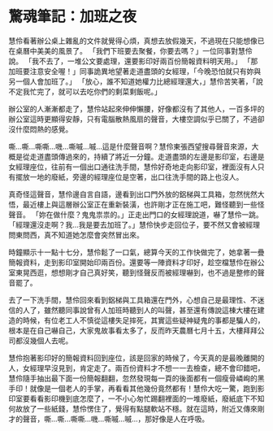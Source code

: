# 驚魂筆記：加班之夜
										 
慧伶看著辦公桌上雜亂的文件就覺得心煩，真想去放假幾天，不過現在只能想像已在桌曆中美美的風景了。
「我們下班要去聚餐，你要去嗎？」一位同事對慧伶說。
「我不去了，一堆公文要處理，還要影印好兩百份簡報資料明天用。」
「那加班要注意安全喔！」同事詭異地望著走道盡頭的女經理，「今晚恐怕就只有妳與另一個人會加班了。」
「放心，誰不知道她權力比總經理還大，」慧伶苦笑著，「說不定我忙完了，就可以去吃你們的剩菜剩飯呢。」

辦公室的人漸漸都走了，慧伶站起來伸伸懶腰，好像都沒有了其他人，一百多坪的辦公室這時更顯得安靜，只有電腦散熱風扇的聲音，大樓空調似乎已關了，不過卻沒什麼悶熱的感覺。

嘶...嘶...嘶嘶...嘰...嘶嘁...嘁...這是什麼聲音啊？慧伶東張西望搜尋聲音來源，大概是從走道盡頭傳過來的，持續了將近一分鐘。走道盡頭的左邊是影印室，右邊是女經理座位，往前有一個出口通往洗手間，慧伶好奇地走向影印室，裡面沒有人只有擺放一地的廢紙，旁邊的經理座位是空著，出口往洗手間的路上也沒人。

真奇怪這聲音，慧伶邊自言自語，邊看到出口門外放的鋁梯與工具箱，忽然恍然大悟，最近樓上與這層辦公室正在重新裝潢，也許剛才正在施工吧，難怪聽到一些怪聲音。
「妳在做什麼？鬼鬼祟祟的。」正走出門口的女經理說道，嚇了慧伶一跳。
「經理還沒走啊？我...我是要去加班了。」慧伶快步走回位子，要不然又會被經理問東問西，真不知道她怎麼會突然冒出來。

時鐘顯示十一點十七分，慧伶鬆了一口氣，總算今天的工作快做完了，她拿著一疊簡報資料，走到影印室開始印兩百份。還要等一陣資料才印好，趁空檔慧伶在辦公室東晃西逛，想想剛才自己真好笑，聽到怪聲反而被經理嚇到，也不過是整修的聲音罷了。

去了一下洗手間，慧伶回來看到鋁梯與工具箱還在門外，心想自己是最理性、不迷信的人了，雖然聽同事說曾有人加班時聽到人的叫聲，甚至還有傳說這棟大樓在建造的時候，有位老工人不慎從這樓失足摔死，其實這些疑神疑鬼的事都是騙人的，根本是在自己嚇自己，大家鬼故事看太多了，反而昨天農曆七月十五，大樓拜拜公司都沒幾個人去呢。

慧伶抱著影印好的簡報資料回到座位，該是回家的時候了，今天真的是最晚離開的人，女經理早沒見到，肯定走了。兩百份資料才不想一一去檢查，總不會印錯吧，慧伶隨手抽出最下面一份簡報翻翻，忽然發現每一頁的後面都有一個瘦骨嶙峋的黑手印！就像是一個老人的手掌，再看看其他幾份竟然都有！慧伶大吃一驚，跑到影印室要看看影印機到底怎麼了，一不小心匆忙踢翻裡面的一堆廢紙，廢紙底下不知何故放了一些紙錢，慧伶愣住了，覺得有點腿軟站不穩。就在這時，附近又傳來剛才的聲音，嘶...嘶...嘶嘶...嘰...嘶嘁...嘁...，那好像是人在呼吸。
